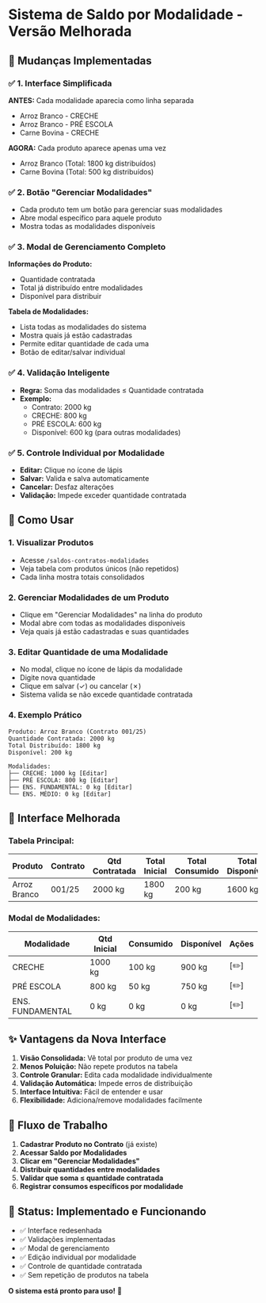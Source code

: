 # Sistema de Saldo por Modalidade - Versão Melhorada

## 🎯 **Mudanças Implementadas**

### ✅ **1. Interface Simplificada**
**ANTES:** Cada modalidade aparecia como linha separada
- Arroz Branco - CRECHE
- Arroz Branco - PRÉ ESCOLA  
- Carne Bovina - CRECHE

**AGORA:** Cada produto aparece apenas uma vez
- Arroz Branco (Total: 1800 kg distribuídos)
- Carne Bovina (Total: 500 kg distribuídos)

### ✅ **2. Botão "Gerenciar Modalidades"**
- Cada produto tem um botão para gerenciar suas modalidades
- Abre modal específico para aquele produto
- Mostra todas as modalidades disponíveis

### ✅ **3. Modal de Gerenciamento Completo**
**Informações do Produto:**
- Quantidade contratada
- Total já distribuído entre modalidades
- Disponível para distribuir

**Tabela de Modalidades:**
- Lista todas as modalidades do sistema
- Mostra quais já estão cadastradas
- Permite editar quantidade de cada uma
- Botão de editar/salvar individual

### ✅ **4. Validação Inteligente**
- **Regra:** Soma das modalidades ≤ Quantidade contratada
- **Exemplo:** 
  - Contrato: 2000 kg
  - CRECHE: 800 kg
  - PRÉ ESCOLA: 600 kg
  - Disponível: 600 kg (para outras modalidades)

### ✅ **5. Controle Individual por Modalidade**
- **Editar:** Clique no ícone de lápis
- **Salvar:** Valida e salva automaticamente
- **Cancelar:** Desfaz alterações
- **Validação:** Impede exceder quantidade contratada

## 🔧 **Como Usar**

### **1. Visualizar Produtos**
- Acesse `/saldos-contratos-modalidades`
- Veja tabela com produtos únicos (não repetidos)
- Cada linha mostra totais consolidados

### **2. Gerenciar Modalidades de um Produto**
- Clique em "Gerenciar Modalidades" na linha do produto
- Modal abre com todas as modalidades disponíveis
- Veja quais já estão cadastradas e suas quantidades

### **3. Editar Quantidade de uma Modalidade**
- No modal, clique no ícone de lápis da modalidade
- Digite nova quantidade
- Clique em salvar (✓) ou cancelar (✗)
- Sistema valida se não excede quantidade contratada

### **4. Exemplo Prático**
```
Produto: Arroz Branco (Contrato 001/25)
Quantidade Contratada: 2000 kg
Total Distribuído: 1800 kg
Disponível: 200 kg

Modalidades:
├── CRECHE: 1000 kg [Editar]
├── PRÉ ESCOLA: 800 kg [Editar]  
├── ENS. FUNDAMENTAL: 0 kg [Editar]
└── ENS. MÉDIO: 0 kg [Editar]
```

## 🎨 **Interface Melhorada**

### **Tabela Principal:**
| Produto | Contrato | Qtd Contratada | Total Inicial | Total Consumido | Total Disponível | Ações |
|---------|----------|----------------|---------------|-----------------|------------------|-------|
| Arroz Branco | 001/25 | 2000 kg | 1800 kg | 200 kg | 1600 kg | [Gerenciar Modalidades] |

### **Modal de Modalidades:**
| Modalidade | Qtd Inicial | Consumido | Disponível | Ações |
|------------|-------------|-----------|------------|-------|
| CRECHE | 1000 kg | 100 kg | 900 kg | [✏️] |
| PRÉ ESCOLA | 800 kg | 50 kg | 750 kg | [✏️] |
| ENS. FUNDAMENTAL | 0 kg | 0 kg | 0 kg | [✏️] |

## ✨ **Vantagens da Nova Interface**

1. **Visão Consolidada:** Vê total por produto de uma vez
2. **Menos Poluição:** Não repete produtos na tabela
3. **Controle Granular:** Edita cada modalidade individualmente  
4. **Validação Automática:** Impede erros de distribuição
5. **Interface Intuitiva:** Fácil de entender e usar
6. **Flexibilidade:** Adiciona/remove modalidades facilmente

## 🔄 **Fluxo de Trabalho**

1. **Cadastrar Produto no Contrato** (já existe)
2. **Acessar Saldo por Modalidades**
3. **Clicar em "Gerenciar Modalidades"**
4. **Distribuir quantidades entre modalidades**
5. **Validar que soma ≤ quantidade contratada**
6. **Registrar consumos específicos por modalidade**

## 🚀 **Status: Implementado e Funcionando**

- ✅ Interface redesenhada
- ✅ Validações implementadas
- ✅ Modal de gerenciamento
- ✅ Edição individual por modalidade
- ✅ Controle de quantidade contratada
- ✅ Sem repetição de produtos na tabela

**O sistema está pronto para uso!** 🎉